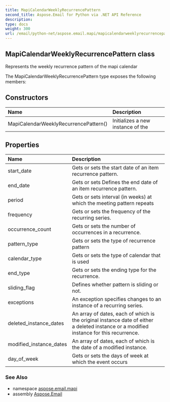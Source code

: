 ```yaml
---
title: MapiCalendarWeeklyRecurrencePattern
second_title: Aspose.Email for Python via .NET API Reference
description: 
type: docs
weight: 300
url: /email/python-net/aspose.email.mapi/mapicalendarweeklyrecurrencepattern/
---
```


## MapiCalendarWeeklyRecurrencePattern class

Represents the weekly recurrence pattern of the mapi calendar

The MapiCalendarWeeklyRecurrencePattern type exposes the following members:
## Constructors
| Name | Description |
| :- | :- |
|MapiCalendarWeeklyRecurrencePattern()|Initializes a new instance of the|
## Properties
| Name | Description |
| :- | :- |
|start_date|Gets or sets the start date of an item recurrence pattern.|
|end_date|Gets or sets Defines the end date of an item recurrence pattern.|
|period|Gets or sets interval (in weeks) at which the meeting pattern repeats|
|frequency|Gets or sets the frequency of the recurring series.|
|occurrence_count|Gets or sets the number of occurrences in a recurrence.|
|pattern_type|Gets or sets the type of recurrence pattern|
|calendar_type|Gets or sets the type of calendar that is used|
|end_type|Gets or sets the ending type for the recurrence.|
|sliding_flag|Defines whether pattern is sliding or not.|
|exceptions|An exception specifies changes to an instance of a recurring series.|
|deleted_instance_dates|An array of dates, each of which is the original instance date of either <br/>            a deleted instance or a modified instance for this recurrence.|
|modified_instance_dates|An array of dates, each of which is the date of a modified instance.|
|day_of_week|Gets or sets the days of week at which the event occurs|

### See Also

* namespace [aspose.email.mapi](/email/python-net/aspose.email.mapi/)
* assembly [Aspose.Email](/slides/python-net/)

